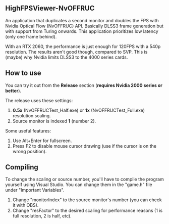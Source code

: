 
## HighFPSViewer-NvOFFRUC
An application that duplicates a second monitor and doubles the FPS with Nvidia Optical Flow (NvOFFRUC) API. Basically DLSS3 frame generation but with support from Turing onwards. This application prioritizes low latency (only one frame behind).

With an RTX 2060, the performance is just enough for 120FPS with a 540p resolution. The results aren't good though, compared to SVP. This is (maybe) why Nvidia limits DLSS3 to the 4000 series cards.

## How to use
You can try it out from the **Release** section (**requires Nvidia 2000 series or better**).

The release uses these settings:
1. **0.5x** (NvOFFRUCTest_Half.exe) or **1x** (NvOFFRUCTest_Full.exe) resolution scaling.
2. Source monitor is indexed **1** (number 2).

Some useful features:
1. Use Alt+Enter for fullscreen.
2. Press F2 to disable mouse cursor drawing (use if the cursor is on the wrong position).

## Compiling
To change the scaling or source number, you'll have to compile the program yourself using Visual Studio.
You can change them in the "game.h" file under "Important Variables".

1. Change "monitorIndex" to the source monitor's number (you can check it with OBS).
2. Change "resFactor" to the desired scaling for performance reasons (1 is full resolution, 2 is half, etc).
